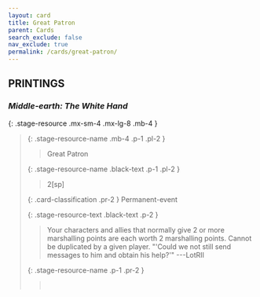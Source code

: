 ```yaml
---
layout: card
title: Great Patron
parent: Cards
search_exclude: false
nav_exclude: true
permalink: /cards/great-patron/
---
```


## PRINTINGS


### _Middle-earth: The White Hand_

{: .stage-resource .mx-sm-4 .mx-lg-8 .mb-4 }
> {: .stage-resource-name .mb-4 .p-1 .pl-2 }
> > <div class="card-mp"></div>
> > <div class="card-name">Great Patron</div>
>
> {: .stage-resource-name .black-text .p-1 .pl-2 }
> > 2[sp]
>
> {: .card-classification .pr-2 }
> Permanent-event
>
> {: .stage-resource-text .black-text .p-2 }
> > Your characters and allies that normally give 2 or more marshalling points are each worth 2 marshalling points. Cannot be duplicated by a given player.   "'Could we not still send messages to him and obtain his help?'" ---LotRII 
> 
> {: .stage-resource-name .p-1 .pr-2 }
> > <div class="card-shield"></div>
> > <div class="card-corruption">&nbsp;</div>
